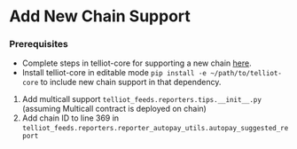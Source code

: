 # Add New Chain Support

### Prerequisites
- Complete steps in telliot-core for supporting a new chain [here](https://tellor-io.github.io/telliot-core/add-chain/).
- Install telliot-core in editable mode `pip install -e ~/path/to/telliot-core` to include new chain support in that dependency.

1. Add multicall support `telliot_feeds.reporters.tips.__init__.py` (assuming Multicall contract is deployed on chain)
2. Add chain ID to line 369 in `telliot_feeds.reporters.reporter_autopay_utils.autopay_suggested_report`
